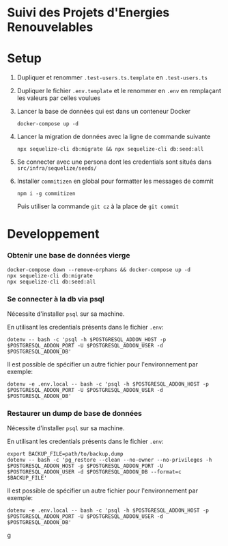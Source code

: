 # Suivi des Projets d'Energies Renouvelables

# Setup

1.  Dupliquer et renommer `.test-users.ts.template` en `.test-users.ts`
2.  Dupliquer le fichier `.env.template` et le renommer en `.env` en remplaçant les valeurs par celles voulues
3.  Lancer la base de données qui est dans un conteneur Docker

    ```
    docker-compose up -d
    ```

4.  Lancer la migration de données avec la ligne de commande suivante

    ```shell
    npx sequelize-cli db:migrate && npx sequelize-cli db:seed:all
    ```

5.  Se connecter avec une persona dont les credentials sont situés dans `src/infra/sequelize/seeds/`
6.  Installer `commitizen` en global pour formatter les messages de commit

    ```
    npm i -g commitizen
    ```

    Puis utiliser la commande `git cz` à la place de `git commit`

# Developpement

### Obtenir une base de données vierge

```
docker-compose down --remove-orphans && docker-compose up -d
npx sequelize-cli db:migrate
npx sequelize-cli db:seed:all
```

### Se connecter à la db via psql

Nécessite d'installer `psql` sur sa machine.

En utilisant les credentials présents dans le fichier `.env`:

```
dotenv -- bash -c 'psql -h $POSTGRESQL_ADDON_HOST -p $POSTGRESQL_ADDON_PORT -U $POSTGRESQL_ADDON_USER -d $POSTGRESQL_ADDON_DB'
```

Il est possible de spécifier un autre fichier pour l'environnement par exemple:

```
dotenv -e .env.local -- bash -c 'psql -h $POSTGRESQL_ADDON_HOST -p $POSTGRESQL_ADDON_PORT -U $POSTGRESQL_ADDON_USER -d $POSTGRESQL_ADDON_DB'
```

### Restaurer un dump de base de données

Nécessite d'installer `psql` sur sa machine.

En utilisant les credentials présents dans le fichier `.env`:

```
export BACKUP_FILE=path/to/backup.dump
dotenv -- bash -c 'pg_restore --clean --no-owner --no-privileges -h $POSTGRESQL_ADDON_HOST -p $POSTGRESQL_ADDON_PORT -U $POSTGRESQL_ADDON_USER -d $POSTGRESQL_ADDON_DB --format=c $BACKUP_FILE'
```

Il est possible de spécifier un autre fichier pour l'environnement par exemple:

```
dotenv -e .env.local -- bash -c 'psql -h $POSTGRESQL_ADDON_HOST -p $POSTGRESQL_ADDON_PORT -U $POSTGRESQL_ADDON_USER -d $POSTGRESQL_ADDON_DB'
```

g
